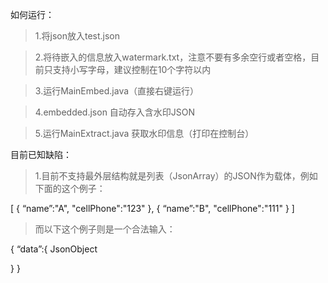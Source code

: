 如何运行：

>1.将json放入test.json

>2.将待嵌入的信息放入watermark.txt，注意不要有多余空行或者空格，目前只支持小写字母，建议控制在10个字符以内

>3.运行MainEmbed.java（直接右键运行）

>4.embedded.json 自动存入含水印JSON

>5.运行MainExtract.java 获取水印信息（打印在控制台）

目前已知缺陷：

>1.目前不支持最外层结构就是列表（JsonArray）的JSON作为载体，例如下面的这个例子：

[
  {
    “name”:"A",
    "cellPhone":"123"
  },
  {
      “name”:"B",
      "cellPhone":"111"
  }
]

>而以下这个例子则是一个合法输入：

{
  “data”:{
    JsonObject
  
  }
}